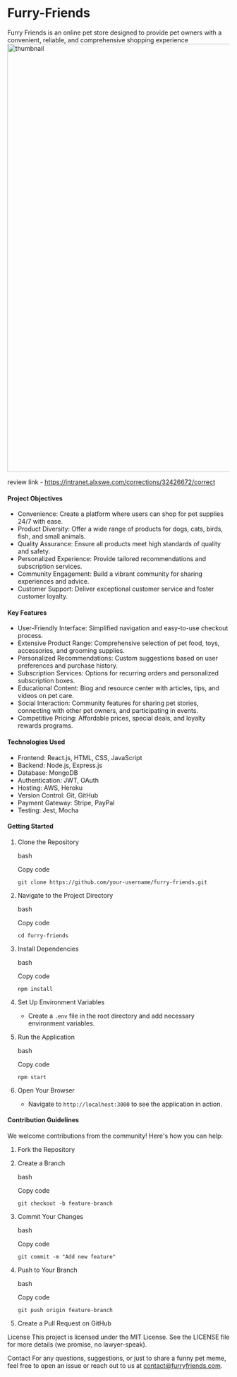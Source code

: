 # Furry-Friends
Furry Friends is an online pet store designed to provide pet owners with a convenient, reliable, and comprehensive shopping experience
<img width="971" alt="thumbnail" src="https://github.com/AngryDuchess/Furry-Friends/assets/91345308/67e86cc9-cfdd-4bc1-8a2e-b6ca8c4e08af">

review link - https://intranet.alxswe.com/corrections/32426672/correct

#### Project Objectives

-   Convenience: Create a platform where users can shop for pet supplies 24/7 with ease.
-   Product Diversity: Offer a wide range of products for dogs, cats, birds, fish, and small animals.
-   Quality Assurance: Ensure all products meet high standards of quality and safety.
-   Personalized Experience: Provide tailored recommendations and subscription services.
-   Community Engagement: Build a vibrant community for sharing experiences and advice.
-   Customer Support: Deliver exceptional customer service and foster customer loyalty.

#### Key Features

-   User-Friendly Interface: Simplified navigation and easy-to-use checkout process.
-   Extensive Product Range: Comprehensive selection of pet food, toys, accessories, and grooming supplies.
-   Personalized Recommendations: Custom suggestions based on user preferences and purchase history.
-   Subscription Services: Options for recurring orders and personalized subscription boxes.
-   Educational Content: Blog and resource center with articles, tips, and videos on pet care.
-   Social Interaction: Community features for sharing pet stories, connecting with other pet owners, and participating in events.
-   Competitive Pricing: Affordable prices, special deals, and loyalty rewards programs.

#### Technologies Used

-   Frontend: React.js, HTML, CSS, JavaScript
-   Backend: Node.js, Express.js
-   Database: MongoDB
-   Authentication: JWT, OAuth
-   Hosting: AWS, Heroku
-   Version Control: Git, GitHub
-   Payment Gateway: Stripe, PayPal
-   Testing: Jest, Mocha

#### Getting Started

1.  Clone the Repository

    bash

    Copy code

    `git clone https://github.com/your-username/furry-friends.git`

2.  Navigate to the Project Directory

    bash

    Copy code

    `cd furry-friends`

3.  Install Dependencies

    bash

    Copy code

    `npm install`

4.  Set Up Environment Variables

    -   Create a `.env` file in the root directory and add necessary environment variables.
5.  Run the Application

    bash

    Copy code

    `npm start`

6.  Open Your Browser

    -   Navigate to `http://localhost:3000` to see the application in action.

#### Contribution Guidelines

We welcome contributions from the community! Here's how you can help:

1.  Fork the Repository
2.  Create a Branch

    bash

    Copy code

    `git checkout -b feature-branch`

3.  Commit Your Changes

    bash

    Copy code

    `git commit -m "Add new feature"`

4.  Push to Your Branch

    bash

    Copy code

    `git push origin feature-branch`

5.  Create a Pull Request on GitHub

License
This project is licensed under the MIT License. See the LICENSE file for more details (we promise, no lawyer-speak).

Contact
For any questions, suggestions, or just to share a funny pet meme, feel free to open an issue or reach out to us at contact@furryfriends.com.
